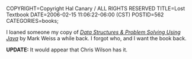 COPYRIGHT=Copyright Hal Canary / ALL RIGHTS RESERVED
TITLE=Lost Textbook
DATE=2006-02-15 11:06:22-06:00 (CST)
POSTID=562
CATEGORIES=books;

I loaned someone my copy of [_Data Structures & Problem Solving Using Java_](/isbn/?0201549913) by Mark Weiss a while back. I forgot who, and I want the book back.

**UPDATE:** It would appear that Chris Wilson has it.
